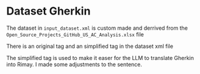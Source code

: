 # Dataset Gherkin

The dataset in `input_dataset.xml` is custom made and derrived from the `Open_Source_Projects_GitHub_US_AC_Analysis.xlsx` file

There is an original tag and an simplified tag in the dataset xml file

The simplified tag is used to make it easer for the LLM to translate Gherkin into Rimay. I made some adjustments to the sentence.
